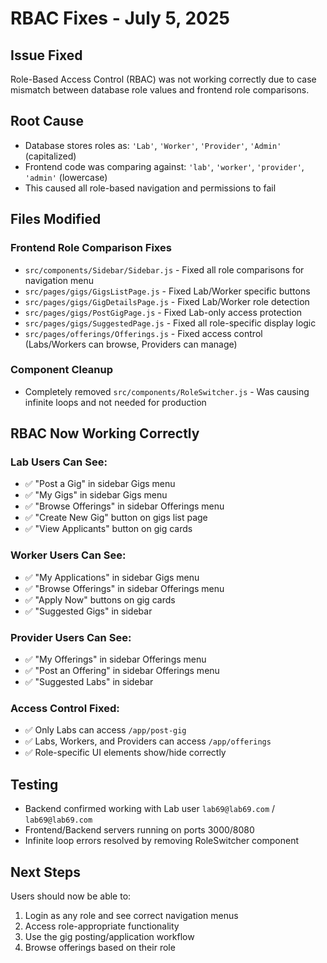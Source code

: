 # RBAC Fixes - July 5, 2025

## Issue Fixed
Role-Based Access Control (RBAC) was not working correctly due to case mismatch between database role values and frontend role comparisons.

## Root Cause
- Database stores roles as: `'Lab'`, `'Worker'`, `'Provider'`, `'Admin'` (capitalized)
- Frontend code was comparing against: `'lab'`, `'worker'`, `'provider'`, `'admin'` (lowercase)
- This caused all role-based navigation and permissions to fail

## Files Modified

### Frontend Role Comparison Fixes
- `src/components/Sidebar/Sidebar.js` - Fixed all role comparisons for navigation menu
- `src/pages/gigs/GigsListPage.js` - Fixed Lab/Worker specific buttons
- `src/pages/gigs/GigDetailsPage.js` - Fixed Lab/Worker role detection
- `src/pages/gigs/PostGigPage.js` - Fixed Lab-only access protection
- `src/pages/gigs/SuggestedPage.js` - Fixed all role-specific display logic
- `src/pages/offerings/Offerings.js` - Fixed access control (Labs/Workers can browse, Providers can manage)

### Component Cleanup
- Completely removed `src/components/RoleSwitcher.js` - Was causing infinite loops and not needed for production

## RBAC Now Working Correctly

### Lab Users Can See:
- ✅ "Post a Gig" in sidebar Gigs menu
- ✅ "My Gigs" in sidebar Gigs menu  
- ✅ "Browse Offerings" in sidebar Offerings menu
- ✅ "Create New Gig" button on gigs list page
- ✅ "View Applicants" button on gig cards

### Worker Users Can See:
- ✅ "My Applications" in sidebar Gigs menu
- ✅ "Browse Offerings" in sidebar Offerings menu
- ✅ "Apply Now" buttons on gig cards
- ✅ "Suggested Gigs" in sidebar

### Provider Users Can See:
- ✅ "My Offerings" in sidebar Offerings menu
- ✅ "Post an Offering" in sidebar Offerings menu
- ✅ "Suggested Labs" in sidebar

### Access Control Fixed:
- ✅ Only Labs can access `/app/post-gig`
- ✅ Labs, Workers, and Providers can access `/app/offerings`
- ✅ Role-specific UI elements show/hide correctly

## Testing
- Backend confirmed working with Lab user `lab69@lab69.com` / `lab69@lab69.com`
- Frontend/Backend servers running on ports 3000/8080
- Infinite loop errors resolved by removing RoleSwitcher component

## Next Steps
Users should now be able to:
1. Login as any role and see correct navigation menus
2. Access role-appropriate functionality
3. Use the gig posting/application workflow
4. Browse offerings based on their role
